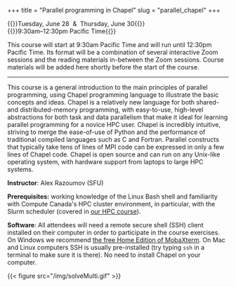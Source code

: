 +++
title = "Parallel programming in Chapel"
slug = "parallel_chapel"
+++

{{<cor>}}Tuesday, June 28 &nbsp;&&nbsp; Thursday, June 30{{</cor>}}\
{{<cgr>}}9:30am–12:30pm Pacific Time{{</cgr>}}

This course will start at 9:30am Pacific Time and will run until 12:30pm Pacific Time. Its format will be a combination of
several interactive Zoom sessions and the reading materials in-between the Zoom sessions. Course materials will be added
here shortly before the start of the course.

---

This course is a general introduction to the main principles of parallel programming, using Chapel programming language
to illustrate the basic concepts and ideas. Chapel is a relatively new language for both shared- and distributed-memory
programming, with easy-to-use, high-level abstractions for both task and data parallelism that make it ideal for
learning parallel programming for a novice HPC user. Chapel is incredibly intuitive, striving to merge the ease-of-use
of Python and the performance of traditional compiled languages such as C and Fortran. Parallel constructs that
typically take tens of lines of MPI code can be expressed in only a few lines of Chapel code. Chapel is open source and
can run on any Unix-like operating system, with hardware support from laptops to large HPC systems.

**Instructor**: Alex Razoumov (SFU)

**Prerequisites:** working knowledge of the Linux Bash shell and familiarity with Compute Canada's HPC cluster
  environment, in particular, with the Slurm scheduler (covered in [our HPC course](../basics_hpc)).

**Software**: All attendees will need a remote secure shell (SSH) client installed on their computer in order to
participate in the course exercises. On Windows we recommend
[the free Home Edition of MobaXterm](https://mobaxterm.mobatek.net/download.html). On Mac and Linux computers SSH is
usually pre-installed (try typing `ssh` in a terminal to make sure it is there). No need to install Chapel on your
computer.

{{< figure src="/img/solveMulti.gif" >}}

<!-- {{<cor>}}Zoom{{</cor>}} {{<s>}} {{<cgr>}}9:00am-10:00am Pacific{{</cgr>}} \ -->
<!-- {{<linktitle url="../chapel1" text="Morning opening session">}} -->

<!-- <\!-- {{<cbr>}}On your own{{</cbr>}} \ -\-> -->
<!-- <\!-- {{<nolinktitle>}}Basic language features{{</nolinktitle>}} \ -\-> -->
<!-- <\!-- {{<nolinktitle>}}Task parallelism{{</nolinktitle>}} -\-> -->

<!-- {{<cbr>}}On your own{{</cbr>}} \ -->
<!-- {{<linktitle url="../chapel/chapel-01-base" text="Basic language features">}} \ -->
<!-- {{<linktitle url="../chapel/chapel-02-task-parallelism" text="Task parallelism">}} &nbsp; (try to get here as far as you can) -->

<!-- {{<cor>}}Zoom{{</cor>}} {{<s>}} {{<cgr>}}12:00pm-2:00pm Pacific{{</cgr>}} \ -->
<!-- {{<linktitle url="../chapel2" text="Mid-day session">}} -->

<!-- <\!-- {{<cbr>}}On your own{{</cbr>}} \ -\-> -->
<!-- <\!-- {{<nolinktitle>}}Data parallelism{{</nolinktitle>}} -\-> -->

<!-- {{<cbr>}}On your own{{</cbr>}} \ -->
<!-- {{<linktitle url="../chapel/chapel-03-domain-parallelism" text="Data parallelism">}} -->

<!-- {{<cor>}}Zoom{{</cor>}} {{<s>}} {{<cgr>}}3:30pm-5:00pm Pacific{{</cgr>}} \ -->
<!-- {{<nolinktitle>}}Cover challenges, do some exercises, and wrap up the course.{{</nolinktitle>}} -->
